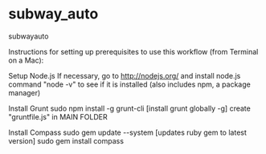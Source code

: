 subway_auto
===========

subwayauto

Instructions for setting up prerequisites to use this workflow (from Terminal on a Mac):



Setup Node.js
If necessary, go to http://nodejs.org/ and install node.js
command "node -v" to see if it is installed (also includes npm, a package manager)

Install Grunt
sudo npm install -g grunt-cli [install grunt globally -g]
create "gruntfile.js" in MAIN FOLDER

Install Compass
sudo gem update --system [updates ruby gem to latest version]
sudo gem install compass
